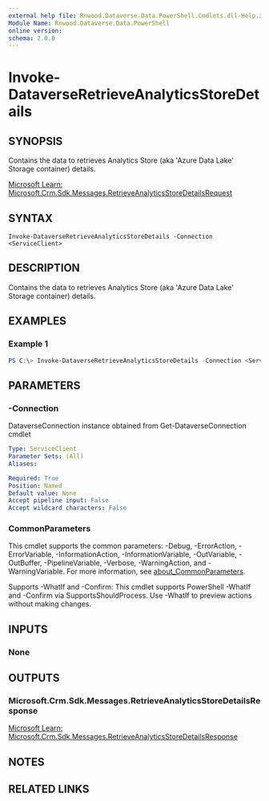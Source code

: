```yaml
---
external help file: Rnwood.Dataverse.Data.PowerShell.Cmdlets.dll-Help.xml
Module Name: Rnwood.Dataverse.Data.PowerShell
online version:
schema: 2.0.0
---
```


# Invoke-DataverseRetrieveAnalyticsStoreDetails

## SYNOPSIS
Contains the data to retrieves Analytics Store (aka 'Azure Data Lake' Storage container) details.

[Microsoft Learn: Microsoft.Crm.Sdk.Messages.RetrieveAnalyticsStoreDetailsRequest](https://learn.microsoft.com/dotnet/api/Microsoft.Crm.Sdk.Messages.RetrieveAnalyticsStoreDetailsRequest)

## SYNTAX

```
Invoke-DataverseRetrieveAnalyticsStoreDetails -Connection <ServiceClient>
```

## DESCRIPTION
Contains the data to retrieves Analytics Store (aka 'Azure Data Lake' Storage container) details.

## EXAMPLES

### Example 1
```powershell
PS C:\> Invoke-DataverseRetrieveAnalyticsStoreDetails -Connection <ServiceClient>
```

## PARAMETERS

### -Connection
DataverseConnection instance obtained from Get-DataverseConnection cmdlet

```yaml
Type: ServiceClient
Parameter Sets: (All)
Aliases:

Required: True
Position: Named
Default value: None
Accept pipeline input: False
Accept wildcard characters: False
```

### CommonParameters
This cmdlet supports the common parameters: -Debug, -ErrorAction, -ErrorVariable, -InformationAction, -InformationVariable, -OutVariable, -OutBuffer, -PipelineVariable, -Verbose, -WarningAction, and -WarningVariable. For more information, see [about_CommonParameters](http://go.microsoft.com/fwlink/?LinkID=113216).

Supports -WhatIf and -Confirm: This cmdlet supports PowerShell -WhatIf and -Confirm via SupportsShouldProcess. Use -WhatIf to preview actions without making changes.

## INPUTS

### None
## OUTPUTS

### Microsoft.Crm.Sdk.Messages.RetrieveAnalyticsStoreDetailsResponse
[Microsoft Learn: Microsoft.Crm.Sdk.Messages.RetrieveAnalyticsStoreDetailsResponse](https://learn.microsoft.com/dotnet/api/Microsoft.Crm.Sdk.Messages.RetrieveAnalyticsStoreDetailsResponse)
## NOTES

## RELATED LINKS
